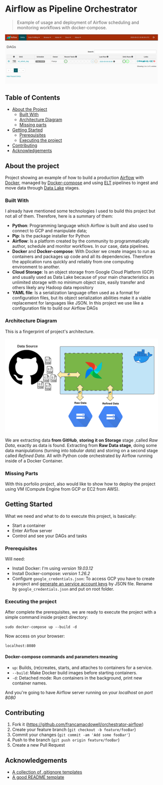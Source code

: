 # Airflow as Pipeline Orchestrator 
> Example of usage and deployment of Airflow scheduling and monitoring workflows with docker-compose.

![Airflow Webserver](/images/airflow-webserver.png)

## Table of Contents

* [About the Project](#about-the-project)
  * [Built With](#built-with)
  * [Architecture Diagram](#architecture-diagram)
  * [Missing parts](#missing-parts)
* [Getting Started](#getting-started)
  * [Prerequisites](#prerequisites)
  * [Executing the project](#executing-the-project)
* [Contributing](#contributing)
* [Acknowledgements](#acknowledgements)

## About the project

Project showing an example of how to build a production [Airflow](https://airflow.apache.org/) with [Docker](https://www.docker.com/), managed by [Docker-compose](https://docs.docker.com/compose/) and using [ELT](https://en.wikipedia.org/wiki/Extract,_load,_transform) pipelines to ingest and move data through [Data Lake](https://aws.amazon.com/big-data/datalakes-and-analytics/what-is-a-data-lake/) stages.

### Built With
I already have mentioned some technologies I used to build this project but not all of them. Therefore, here is a summary of them:

* **Python**: Programming language which Airflow is built and also used to connect to GCP and manipulate data;
* **Pip**: Is the package installer for Python
* **Airflow**: Is a platform created by the community to programmatically author, schedule and monitor workflows. In our case, data pipelines.
* **Docker** and **Docker-compose**: With Docker we create images to run as containers and packages up code and all its dependencies. Therefore the application runs quickly and reliably from one computing environment to another.
* **Cloud Storage**: Is an object storage from Google Cloud Platform (GCP) and usually used as Data Lake because of your main characteristics as unlimited storage with no minimum object size, easily transfer and others likely any Hadoop data repository
* **YAML file**: Is a serialization language often used as a format for configuration files, but its object serialization abilities make it a viable replacement for languages like JSON. In this project we use like a configuration file to build our Airflow DAGs

### Architecture Diagram
This is a fingerprint of project's architecture.

![Project Architecture](/images/project-architecture.png)

We are extracting data **from GitHub**, **storing it on Storage** stage ,called _Raw Data_, exactly as data is found. Extracting from **Raw Data stage**, doing some data manipulations (turning into _tabular data_) and storing on a second stage called _Refined Data_. All with Python code orchestrated by Airflow running inside of a Docker Container. 

### Missing Parts

With this porfolio project, also would like to show how to deploy the project using VM (Compute Engine from GCP or EC2 from AWS).

## Getting Started

What we need and what to do to execute this project, is basically:
* Start a container
* Enter Airflow server
* Control and see your DAGs and tasks

### Prerequisites

Will need:

* Install Docker: I'm using _version 19.03.12_
* Install Docker-compose: _version 1.26.2_
* Configure `google_credentials.json`: To access GCP you have to create a project and [generate an service account keys](https://cloud.google.com/iam/docs/creating-managing-service-account-keys) by JSON file. Rename by `google_credentials.json` and put on root folder.

### Executing the project
After complete the prerequisites, we are ready to execute the project with a simple command inside project directory:

`sudo docker-compose up --build -d`

Now access on your browser:

`localhost:8080`

#### Docker-compose commands and parameters meaning

* `up`: Builds, (re)creates, starts, and attaches to containers for a service.
* `--build`: Make Docker build images before starting containers.
* `-d`: Detached mode: Run containers in the background, print new container names.

And you're going to have Airflow server running on your *localhost* on *port 8080*

## Contributing

1. Fork it (<https://github.com/francamacdowell/orchestrator-airflow>)
2. Create your feature branch (`git checkout -b feature/fooBar`)
3. Commit your changes (`git commit -am 'Add some fooBar'`)
4. Push to the branch (`git push origin feature/fooBar`)
5. Create a new Pull Request

## Acknowledgements
* [A collection of .gitignore templates](https://github.com/github/gitignore)
* [A good README template](https://github.com/dbader/readme-template)

<!-- Markdown link & img dfn's -->
[npm-image]: https://img.shields.io/npm/v/datadog-metrics.svg?style=flat-square
[npm-url]: https://npmjs.org/package/datadog-metrics
[npm-downloads]: https://img.shields.io/npm/dm/datadog-metrics.svg?style=flat-square
[travis-image]: https://img.shields.io/travis/dbader/node-datadog-metrics/master.svg?style=flat-square
[travis-url]: https://travis-ci.org/dbader/node-datadog-metrics
[wiki]: https://github.com/yourname/yourproject/wiki